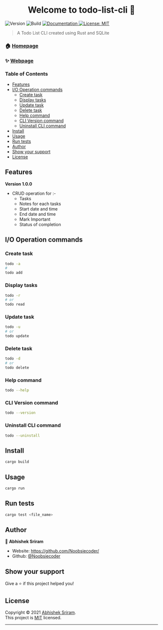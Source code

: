 <h1 align="center">Welcome to todo-list-cli 👋</h1>
<p>
  <img alt="Version" src="https://img.shields.io/badge/version-0.0.3-blue.svg?cacheSeconds=2592000" />
  <img alt="Build" src="https://img.shields.io/badge/build-unstable-red.svg?cacheSeconds=2592000" />
  <a href="https://github.com/Noobsiecoder/todo-list-cli#readme" target="_blank">
    <img alt="Documentation" src="https://img.shields.io/badge/documentation-yes-brightgreen.svg" />
  </a>
  <a href="https://opensource.org/licenses/MIT" target="_blank">
    <img alt="License: MIT" src="https://img.shields.io/badge/License-MIT-yellow.svg" />
  </a>
</p>

> A Todo List CLI created using Rust and SQLite

### 🏠 [Homepage](https://github.com/Noobsiecoder/todo-list-cli)

### ✨ [Webpage](https://github.com/Noobsiecoder/todo-list-cli)

### Table of Contents

- [Features](#features)
- [I/O Operation commands](#io-operation-commands)
  - [Create task](#create-task)
  - [Display tasks](#display-tasks)
  - [Update task](#update-task)
  - [Delete task](#delete-task)
  - [Help command](#help-command)
  - [CLI Version command](#cli-version-command)
  - [Uninstall CLI command](#uninstall-cli-command)
- [Install](#install)
- [Usage](#usage)
- [Run tests](#run-tests)
- [Author](#author)
- [Show your support](#show-your-support)
- [License](#license)

## Features

**Version 1.0.0**

- CRUD operation for :-
  - Tasks
  - Notes for each tasks
  - Start date and time
  - End date and time
  - Mark Important
  - Status of completion

## I/O Operation commands

### Create task

```bash
todo -a
#
todo add
```

### Display tasks

```bash
todo -r
# or
todo read
```

### Update task

```bash
todo -u
# or
todo update
```

### Delete task

```bash
todo -d
# or
todo delete
```

### Help command

```bash
todo --help
```

### CLI Version command

```bash
todo --version
```

### Uninstall CLI command

```bash
todo --uninstall
```

## Install

```sh
cargo build
```

## Usage

```sh
cargo run
```

## Run tests

```sh
cargo test <file_name>
```

## Author

👤 **Abhishek Sriram**

- Website: https://github.com/Noobsiecoder/
- Github: [@Noobsiecoder](https://github.com/Noobsiecoder)

## Show your support

Give a ⭐️ if this project helped you!

## License

Copyright © 2021 [Abhishek Sriram](https://github.com/Noobsiecoder).<br />
This project is [MIT](https://opensource.org/licenses/MIT) licensed.

---
